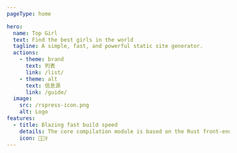 ```yaml
---
pageType: home

hero:
  name: Top Girl
  text: Find the best girls in the world
  tagline: A simple, fast, and powerful static site generator.
  actions:
    - theme: brand
      text: 列表
      link: /list/
    - theme: alt
      text: 信息源
      link: /guide/
  image:
    src: /rspress-icon.png
    alt: Logo
features:
  - title: Blazing fast build speed
    details: The core compilation module is based on the Rust front-end toolchain, providing a more ultimate development experience.
    icon: 🏃🏻‍♀️
---
```

